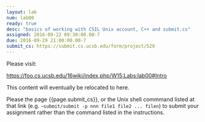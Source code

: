 ```yaml
---
layout: lab
num: lab00
ready: true
desc: "basics of working with CSIL Unix account, C++ and submit.cs"
assigned: 2016-09-22 09:30:00.00-7
due: 2016-09-29 21:00:00.00-7
submit_cs: https://submit.cs.ucsb.edu/form/project/529
---
```


Please visit:

<https://foo.cs.ucsb.edu/16wiki/index.php/W15:Labs:lab00#Intro>

This content will eventually be relocated to here.

Please the page {{page.submit_cs}}, or the Unix shell commmand listed at that
link (e.g. `~submit/submit -p nnn file1 file2 ... filen`) to
submit your assignment rather than the command listed in the instructions. 